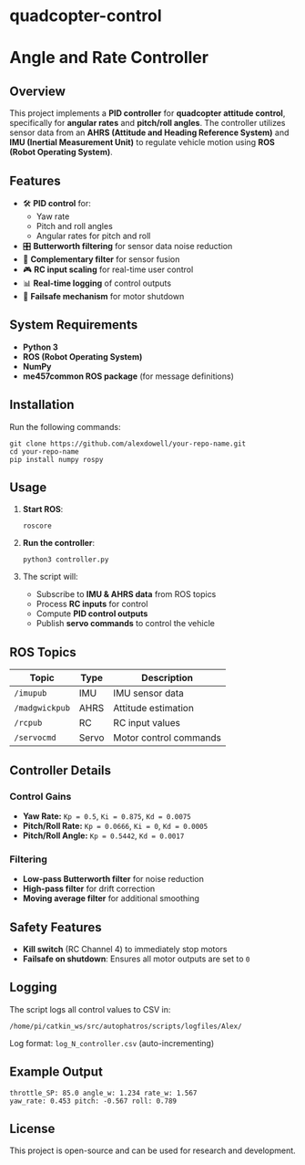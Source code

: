 # quadcopter-control
# Angle and Rate Controller

## Overview
This project implements a **PID controller** for **quadcopter attitude control**, specifically for **angular rates** and **pitch/roll angles**. The controller utilizes sensor data from an **AHRS (Attitude and Heading Reference System)** and **IMU (Inertial Measurement Unit)** to regulate vehicle motion using **ROS (Robot Operating System)**.

## Features
- 🛠️ **PID control** for:
  - Yaw rate
  - Pitch and roll angles
  - Angular rates for pitch and roll  
- 🎛 **Butterworth filtering** for sensor data noise reduction  
- 🔄 **Complementary filter** for sensor fusion  
- 🎮 **RC input scaling** for real-time user control  
- 📊 **Real-time logging** of control outputs  
- 🚨 **Failsafe mechanism** for motor shutdown  

## System Requirements
- **Python 3**
- **ROS (Robot Operating System)**
- **NumPy**
- **me457common ROS package** (for message definitions)

## Installation
Run the following commands:

    git clone https://github.com/alexdowell/your-repo-name.git
    cd your-repo-name
    pip install numpy rospy

## Usage
1. **Start ROS**:

       roscore

2. **Run the controller**:

       python3 controller.py

3. The script will:
   - Subscribe to **IMU & AHRS data** from ROS topics  
   - Process **RC inputs** for control  
   - Compute **PID control outputs**  
   - Publish **servo commands** to control the vehicle  

## ROS Topics
| Topic          | Type   | Description            |
|----------------|--------|------------------------|
| `/imupub`      | IMU    | IMU sensor data        |
| `/madgwickpub` | AHRS   | Attitude estimation    |
| `/rcpub`       | RC     | RC input values        |
| `/servocmd`    | Servo  | Motor control commands |

## Controller Details
### Control Gains
- **Yaw Rate:** `Kp = 0.5`, `Ki = 0.875`, `Kd = 0.0075`
- **Pitch/Roll Rate:** `Kp = 0.0666`, `Ki = 0`, `Kd = 0.0005`
- **Pitch/Roll Angle:** `Kp = 0.5442`, `Kd = 0.0017`

### Filtering
- **Low-pass Butterworth filter** for noise reduction  
- **High-pass filter** for drift correction  
- **Moving average filter** for additional smoothing  

## Safety Features
- **Kill switch** (RC Channel 4) to immediately stop motors  
- **Failsafe on shutdown**: Ensures all motor outputs are set to `0`  

## Logging
The script logs all control values to CSV in:

    /home/pi/catkin_ws/src/autophatros/scripts/logfiles/Alex/

Log format: `log_N_controller.csv` (auto-incrementing)

## Example Output
    throttle_SP: 85.0 angle_w: 1.234 rate_w: 1.567
    yaw_rate: 0.453 pitch: -0.567 roll: 0.789

## License
This project is open-source and can be used for research and development.
